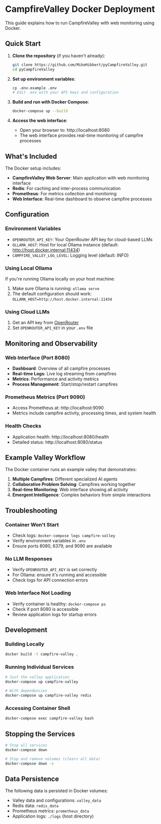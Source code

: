 # CampfireValley Docker Deployment

This guide explains how to run CampfireValley with web monitoring using Docker.

## Quick Start

1. **Clone the repository** (if you haven't already):
   ```bash
   git clone https://github.com/MikeHibbert/pyCampfireValley.git
   cd pyCampfireValley
   ```

2. **Set up environment variables**:
   ```bash
   cp .env.example .env
   # Edit .env with your API keys and configuration
   ```

3. **Build and run with Docker Compose**:
   ```bash
   docker-compose up --build
   ```

4. **Access the web interface**:
   - Open your browser to: http://localhost:8080
   - The web interface provides real-time monitoring of campfire processes

## What's Included

The Docker setup includes:

- **CampfireValley Web Server**: Main application with web monitoring interface
- **Redis**: For caching and inter-process communication
- **Prometheus**: For metrics collection and monitoring
- **Web Interface**: Real-time dashboard to observe campfire processes

## Configuration

### Environment Variables

- `OPENROUTER_API_KEY`: Your OpenRouter API key for cloud-based LLMs
- `OLLAMA_HOST`: Host for local Ollama instance (default: http://host.docker.internal:11434)
- `CAMPFIRE_VALLEY_LOG_LEVEL`: Logging level (default: INFO)

### Using Local Ollama

If you're running Ollama locally on your host machine:

1. Make sure Ollama is running: `ollama serve`
2. The default configuration should work: `OLLAMA_HOST=http://host.docker.internal:11434`

### Using Cloud LLMs

1. Get an API key from [OpenRouter](https://openrouter.ai/)
2. Set `OPENROUTER_API_KEY` in your `.env` file

## Monitoring and Observability

### Web Interface (Port 8080)
- **Dashboard**: Overview of all campfire processes
- **Real-time Logs**: Live log streaming from campfires
- **Metrics**: Performance and activity metrics
- **Process Management**: Start/stop/restart campfires

### Prometheus Metrics (Port 9090)
- Access Prometheus at: http://localhost:9090
- Metrics include campfire activity, processing times, and system health

### Health Checks
- Application health: http://localhost:8080/health
- Detailed status: http://localhost:8080/status

## Example Valley Workflow

The Docker container runs an example valley that demonstrates:

1. **Multiple Campfires**: Different specialized AI agents
2. **Collaborative Problem Solving**: Campfires working together
3. **Real-time Monitoring**: Web interface showing all activity
4. **Emergent Intelligence**: Complex behaviors from simple interactions

## Troubleshooting

### Container Won't Start
- Check logs: `docker-compose logs campfire-valley`
- Verify environment variables in `.env`
- Ensure ports 8080, 6379, and 9090 are available

### No LLM Responses
- Verify `OPENROUTER_API_KEY` is set correctly
- For Ollama: ensure it's running and accessible
- Check logs for API connection errors

### Web Interface Not Loading
- Verify container is healthy: `docker-compose ps`
- Check if port 8080 is accessible
- Review application logs for startup errors

## Development

### Building Locally
```bash
docker build -t campfire-valley .
```

### Running Individual Services
```bash
# Just the valley application
docker-compose up campfire-valley

# With dependencies
docker-compose up campfire-valley redis
```

### Accessing Container Shell
```bash
docker-compose exec campfire-valley bash
```

## Stopping the Services

```bash
# Stop all services
docker-compose down

# Stop and remove volumes (clears all data)
docker-compose down -v
```

## Data Persistence

The following data is persisted in Docker volumes:
- Valley data and configurations: `valley_data`
- Redis data: `redis_data`
- Prometheus metrics: `prometheus_data`
- Application logs: `./logs` (host directory)